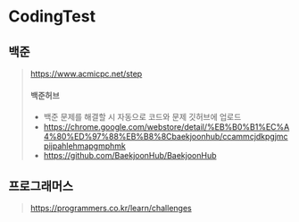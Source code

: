 # CodingTest

## 백준
> https://www.acmicpc.net/step
> #### 백준허브
> - 백준 문제를 해결할 시 자동으로 코드와 문제 깃허브에 업로드
> - https://chrome.google.com/webstore/detail/%EB%B0%B1%EC%A4%80%ED%97%88%EB%B8%8Cbaekjoonhub/ccammcjdkpgjmcpijpahlehmapgmphmk
> - https://github.com/BaekjoonHub/BaekjoonHub

## 프로그래머스
> https://programmers.co.kr/learn/challenges
